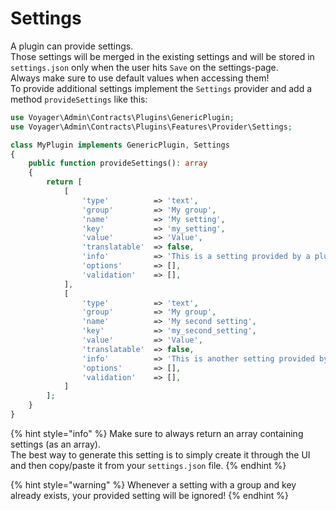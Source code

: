 # Settings

A plugin can provide settings.  
Those settings will be merged in the existing settings and will be stored in `settings.json` only when the user hits `Save` on the settings-page.  
Always make sure to use default values when accessing them!  
To provide additional settings implement the `Settings` provider and add a method `provideSettings` like this:

```php
use Voyager\Admin\Contracts\Plugins\GenericPlugin;
use Voyager\Admin\Contracts\Plugins\Features\Provider\Settings;

class MyPlugin implements GenericPlugin, Settings
{
    public function provideSettings(): array
    {
        return [
            [
                'type'          => 'text',
                'group'         => 'My group',
                'name'          => 'My setting',
                'key'           => 'my_setting',
                'value'         => 'Value',
                'translatable'  => false,
                'info'          => 'This is a setting provided by a plugin',
                'options'       => [],
                'validation'    => [],
            ],
            [
                'type'          => 'text',
                'group'         => 'My group',
                'name'          => 'My second setting',
                'key'           => 'my_second_setting',
                'value'         => 'Value',
                'translatable'  => false,
                'info'          => 'This is another setting provided by a plugin',
                'options'       => [],
                'validation'    => [],
            ]
        ];
    }
}
```

{% hint style="info" %}
Make sure to always return an array containing settings (as an array).  
The best way to generate this setting is to simply create it through the UI and then copy/paste it from your `settings.json` file.
{% endhint %}

{% hint style="warning" %}
Whenever a setting with a group and key already exists, your provided setting will be ignored!
{% endhint %}